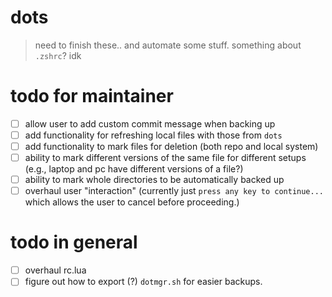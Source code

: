 # dots

> need to finish these.. and automate some stuff. something about `.zshrc`? idk


# todo for maintainer
-[ ] allow user to add custom commit message when backing up
-[ ] add functionality for refreshing local files with those from `dots`
-[ ] add functionality to mark files for deletion (both repo and local system)
-[ ] ability to mark different versions of the same file for different setups (e.g., laptop and pc have different versions of a file?)
-[ ] ability to mark whole directories to be automatically backed up
-[ ] overhaul user "interaction" (currently just `press any key to continue...` which allows the user to cancel before proceeding.)

# todo in general
-[ ] overhaul rc.lua
-[ ] figure out how to export (?) `dotmgr.sh` for easier backups.
